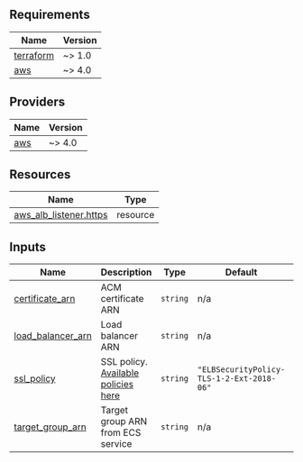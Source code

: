 <!-- BEGIN_TF_DOCS -->
## Requirements

| Name | Version |
|------|---------|
| <a name="requirement_terraform"></a> [terraform](#requirement\_terraform) | ~> 1.0 |
| <a name="requirement_aws"></a> [aws](#requirement\_aws) | ~> 4.0 |

## Providers

| Name | Version |
|------|---------|
| <a name="provider_aws"></a> [aws](#provider\_aws) | ~> 4.0 |

## Resources

| Name | Type |
|------|------|
| [aws_alb_listener.https](https://registry.terraform.io/providers/hashicorp/aws/latest/docs/resources/alb_listener) | resource |

## Inputs

| Name | Description | Type | Default | Required |
|------|-------------|------|---------|:--------:|
| <a name="input_certificate_arn"></a> [certificate\_arn](#input\_certificate\_arn) | ACM certificate ARN | `string` | n/a | yes |
| <a name="input_load_balancer_arn"></a> [load\_balancer\_arn](#input\_load\_balancer\_arn) | Load balancer ARN | `string` | n/a | yes |
| <a name="input_ssl_policy"></a> [ssl\_policy](#input\_ssl\_policy) | SSL policy.<br>[Available policies here](https://docs.aws.amazon.com/elasticloadbalancing/latest/application/create-https-listener.html) | `string` | `"ELBSecurityPolicy-TLS-1-2-Ext-2018-06"` | no |
| <a name="input_target_group_arn"></a> [target\_group\_arn](#input\_target\_group\_arn) | Target group ARN from ECS service | `string` | n/a | yes |
<!-- END_TF_DOCS -->